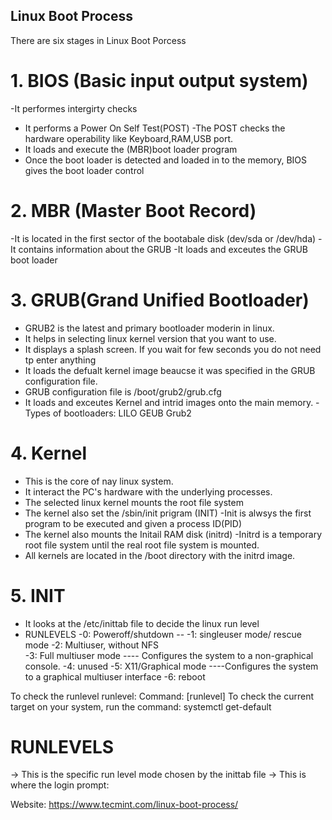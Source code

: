## Linux Boot Process
There are six stages in Linux Boot Porcess 

# 1. BIOS (Basic input output system)
-It performes intergirty checks 
- It performs a Power On Self Test(POST)
-The POST checks the hardware operability like Keyboard,RAM,USB port.
- It loads and execute the (MBR)boot loader program 
- Once the boot loader is detected and loaded in to the memory, BIOS gives the boot loader control 

# 2. MBR (Master Boot Record)
-It is located in the first sector of the bootabale disk  (dev/sda or /dev/hda)
-It contains information about the GRUB
-It loads and exceutes the GRUB boot loader

# 3. GRUB(Grand Unified Bootloader)
- GRUB2 is the latest and primary bootloader moderin in linux.
- It helps in selecting linux kernel version that you want to use. 
- It displays a splash screen. If you wait for few seconds you do not need tp enter anything
- It loads the defualt kernel image beaucse it was specified in the GRUB configuration file. 
- GRUB configuration file is /boot/grub2/grub.cfg
- It loads and exceutes Kernel and intrid images onto the main memory.
-Types of bootloaders: 
LILO
GEUB
Grub2

# 4. Kernel 
- This is the core of nay linux system. 
- It interact the PC's hardware with the underlying processes.
- The selected linux kernel mounts the root file system
- The kernel also set the /sbin/init prigram (INIT)
    -Init is alwsys the first program to be executed and given a process ID(PID) 
- The kernel also mounts the Initail RAM disk (initrd)
    -Initrd is a temporary root file system until the real root file system is mounted. 
- All kernels are located in the /boot directory with the initrd image.

# 5. INIT 
- It looks at the /etc/inittab file to decide the linux run level 
- RUNLEVELS 
 -0: Poweroff/shutdown                  -- 
 -1: singleuser mode/ rescue mode 
 -2: Multiuser, without NFS      
 -3: Full multiuser mode   ---- Configures the system to a non-graphical console.
 -4: unused 
 -5: X11/Graphical mode    ----Configures the system to a graphical multiuser interface 
 -6: reboot 

 To check the runlevel runlevel:
        Command: [runlevel]
To check the current target on your system, run the command:
        systemctl get-default

# RUNLEVELS
 -> This is the specific run level mode chosen by the inittab file 
 -> This is where the login prompt: 

 Website: https://www.tecmint.com/linux-boot-process/
